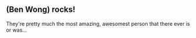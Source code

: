 ## __(Ben Wong)__ rocks!

They're pretty much the most amazing, awesomest person that there ever is or was…
